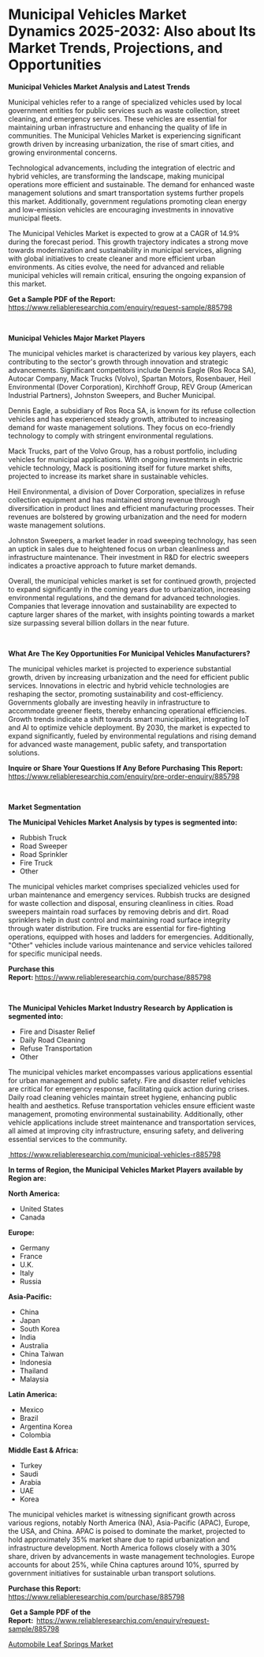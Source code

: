 <p><h1>Municipal Vehicles Market Dynamics 2025-2032: Also about Its Market Trends, Projections, and Opportunities</h1></p><p><strong>Municipal Vehicles Market Analysis and Latest Trends</strong></p>
<p><p>Municipal vehicles refer to a range of specialized vehicles used by local government entities for public services such as waste collection, street cleaning, and emergency services. These vehicles are essential for maintaining urban infrastructure and enhancing the quality of life in communities. The Municipal Vehicles Market is experiencing significant growth driven by increasing urbanization, the rise of smart cities, and growing environmental concerns. </p><p>Technological advancements, including the integration of electric and hybrid vehicles, are transforming the landscape, making municipal operations more efficient and sustainable. The demand for enhanced waste management solutions and smart transportation systems further propels this market. Additionally, government regulations promoting clean energy and low-emission vehicles are encouraging investments in innovative municipal fleets. </p><p>The Municipal Vehicles Market is expected to grow at a CAGR of 14.9% during the forecast period. This growth trajectory indicates a strong move towards modernization and sustainability in municipal services, aligning with global initiatives to create cleaner and more efficient urban environments. As cities evolve, the need for advanced and reliable municipal vehicles will remain critical, ensuring the ongoing expansion of this market.</p></p>
<p><strong>Get a Sample PDF of the Report:&nbsp;</strong> <a href="https://www.reliableresearchiq.com/enquiry/request-sample/885798?utm_campaign=2293&utm_medium=2&utm_source=Github&utm_content=ia&utm_term=30032025&utm_id=municipal-vehicles">https://www.reliableresearchiq.com/enquiry/request-sample/885798</a></p>
<p>&nbsp;</p>
<p><strong>Municipal Vehicles Major Market Players</strong></p>
<p><p>The municipal vehicles market is characterized by various key players, each contributing to the sector's growth through innovation and strategic advancements. Significant competitors include Dennis Eagle (Ros Roca SA), Autocar Company, Mack Trucks (Volvo), Spartan Motors, Rosenbauer, Heil Environmental (Dover Corporation), Kirchhoff Group, REV Group (American Industrial Partners), Johnston Sweepers, and Bucher Municipal.</p><p>Dennis Eagle, a subsidiary of Ros Roca SA, is known for its refuse collection vehicles and has experienced steady growth, attributed to increasing demand for waste management solutions. They focus on eco-friendly technology to comply with stringent environmental regulations. </p><p>Mack Trucks, part of the Volvo Group, has a robust portfolio, including vehicles for municipal applications. With ongoing investments in electric vehicle technology, Mack is positioning itself for future market shifts, projected to increase its market share in sustainable vehicles.</p><p>Heil Environmental, a division of Dover Corporation, specializes in refuse collection equipment and has maintained strong revenue through diversification in product lines and efficient manufacturing processes. Their revenues are bolstered by growing urbanization and the need for modern waste management solutions.</p><p>Johnston Sweepers, a market leader in road sweeping technology, has seen an uptick in sales due to heightened focus on urban cleanliness and infrastructure maintenance. Their investment in R&D for electric sweepers indicates a proactive approach to future market demands.</p><p>Overall, the municipal vehicles market is set for continued growth, projected to expand significantly in the coming years due to urbanization, increasing environmental regulations, and the demand for advanced technologies. Companies that leverage innovation and sustainability are expected to capture larger shares of the market, with insights pointing towards a market size surpassing several billion dollars in the near future.</p></p>
<p>&nbsp;</p>
<p><strong>What Are The Key Opportunities For Municipal Vehicles Manufacturers?</strong></p>
<p><p>The municipal vehicles market is projected to experience substantial growth, driven by increasing urbanization and the need for efficient public services. Innovations in electric and hybrid vehicle technologies are reshaping the sector, promoting sustainability and cost-efficiency. Governments globally are investing heavily in infrastructure to accommodate greener fleets, thereby enhancing operational efficiencies. Growth trends indicate a shift towards smart municipalities, integrating IoT and AI to optimize vehicle deployment. By 2030, the market is expected to expand significantly, fueled by environmental regulations and rising demand for advanced waste management, public safety, and transportation solutions.</p></p>
<p><strong>Inquire or Share Your Questions If Any Before Purchasing This Report:</strong> <a href="https://www.reliableresearchiq.com/enquiry/pre-order-enquiry/885798?utm_campaign=2293&utm_medium=2&utm_source=Github&utm_content=ia&utm_term=30032025&utm_id=municipal-vehicles">https://www.reliableresearchiq.com/enquiry/pre-order-enquiry/885798</a></p>
<p>&nbsp;</p>
<p><strong>Market Segmentation</strong></p>
<p><strong>The Municipal Vehicles Market Analysis by types is segmented into:</strong></p>
<p><ul><li>Rubbish Truck</li><li>Road Sweeper</li><li>Road Sprinkler</li><li>Fire Truck</li><li>Other</li></ul></p>
<p><p>The municipal vehicles market comprises specialized vehicles used for urban maintenance and emergency services. Rubbish trucks are designed for waste collection and disposal, ensuring cleanliness in cities. Road sweepers maintain road surfaces by removing debris and dirt. Road sprinklers help in dust control and maintaining road surface integrity through water distribution. Fire trucks are essential for fire-fighting operations, equipped with hoses and ladders for emergencies. Additionally, "Other" vehicles include various maintenance and service vehicles tailored for specific municipal needs.</p></p>
<p><strong>Purchase this Report:&nbsp;</strong><a href="https://www.reliableresearchiq.com/purchase/885798?utm_campaign=2293&utm_medium=2&utm_source=Github&utm_content=ia&utm_term=30032025&utm_id=municipal-vehicles">https://www.reliableresearchiq.com/purchase/885798</a></p>
<p>&nbsp;</p>
<p><strong>The Municipal Vehicles Market Industry Research by Application is segmented into:</strong></p>
<p><ul><li>Fire and Disaster Relief</li><li>Daily Road Cleaning</li><li>Refuse Transportation</li><li>Other</li></ul></p>
<p><p>The municipal vehicles market encompasses various applications essential for urban management and public safety. Fire and disaster relief vehicles are critical for emergency response, facilitating quick action during crises. Daily road cleaning vehicles maintain street hygiene, enhancing public health and aesthetics. Refuse transportation vehicles ensure efficient waste management, promoting environmental sustainability. Additionally, other vehicle applications include street maintenance and transportation services, all aimed at improving city infrastructure, ensuring safety, and delivering essential services to the community.</p></p>
<p><a href="https://www.reliableresearchiq.com/municipal-vehicles-r885798?utm_campaign=2293&utm_medium=2&utm_source=Github&utm_content=ia&utm_term=30032025&utm_id=municipal-vehicles">&nbsp;https://www.reliableresearchiq.com/municipal-vehicles-r885798</a></p>
<p><strong>In terms of Region, the Municipal Vehicles Market Players available by Region are:</strong></p>
<p>
    <p> <strong> North America: </strong>
        <ul>
            <li>United States</li>
            <li>Canada</li>
        </ul>
        </p> 
    <p> <strong> Europe: </strong>
        <ul>
            <li>Germany</li>
            <li>France</li>
            <li>U.K.</li>
            <li>Italy</li>
            <li>Russia</li>
        </ul>
        </p> 
    <p> <strong> Asia-Pacific: </strong>
        <ul>
            <li>China</li>
            <li>Japan</li>
            <li>South Korea</li>
            <li>India</li>
            <li>Australia</li>
            <li>China Taiwan</li>
            <li>Indonesia</li>
            <li>Thailand</li>
            <li>Malaysia</li>
        </ul>
        </p> 
    <p> <strong> Latin America: </strong>
        <ul>
            <li>Mexico</li>
            <li>Brazil</li>
            <li>Argentina Korea</li>
            <li>Colombia</li>
        </ul>
        </p> 
    <p> <strong> Middle East & Africa: </strong>
        <ul>
            <li>Turkey</li>
            <li>Saudi</li>
            <li>Arabia</li>
            <li>UAE</li>
            <li>Korea</li>
        </ul>
    </p>
    </p>
<p><p>The municipal vehicles market is witnessing significant growth across various regions, notably North America (NA), Asia-Pacific (APAC), Europe, the USA, and China. APAC is poised to dominate the market, projected to hold approximately 35% market share due to rapid urbanization and infrastructure development. North America follows closely with a 30% share, driven by advancements in waste management technologies. Europe accounts for about 25%, while China captures around 10%, spurred by government initiatives for sustainable urban transport solutions.</p></p>
<p><strong>Purchase this Report: </strong><a href="https://www.reliableresearchiq.com/purchase/885798?utm_campaign=2293&utm_medium=2&utm_source=Github&utm_content=ia&utm_term=30032025&utm_id=municipal-vehicles">https://www.reliableresearchiq.com/purchase/885798</a></p>
<p>&nbsp;<strong>Get a Sample PDF of the Report:&nbsp;&nbsp;</strong><a href="https://www.reliableresearchiq.com/enquiry/request-sample/885798?utm_campaign=2293&utm_medium=2&utm_source=Github&utm_content=ia&utm_term=30032025&utm_id=municipal-vehicles">https://www.reliableresearchiq.com/enquiry/request-sample/885798</a></p>
<p><strong></strong></p>
<p><p><a href="https://github.com/sungbruington660/Market-Research-Report-List-1/blob/main/automobile-leaf-springs-market.md?utm_campaign=2293&utm_medium=2&utm_source=Github&utm_content=ia&utm_term=30032025&utm_id=municipal-vehicles">Automobile Leaf Springs Market</a></p></p>
